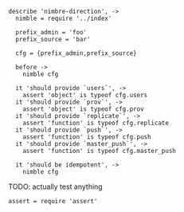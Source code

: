     describe 'nimbre-direction', ->
      nimble = require '../index'

      prefix_admin = 'foo'
      prefix_source = 'bar'

      cfg = {prefix_admin,prefix_source}

      before ->
        nimble cfg

      it 'should provide `users`', ->
        assert 'object' is typeof cfg.users
      it 'should provide `prov`', ->
        assert 'object' is typeof cfg.prov
      it 'should provide `replicate`', ->
        assert 'function' is typeof cfg.replicate
      it 'should provide `push`', ->
        assert 'function' is typeof cfg.push
      it 'should provide `master_push`', ->
        assert 'function' is typeof cfg.master_push

      it 'should be idempotent', ->
        nimble cfg

TODO: actually test anything

    assert = require 'assert'
